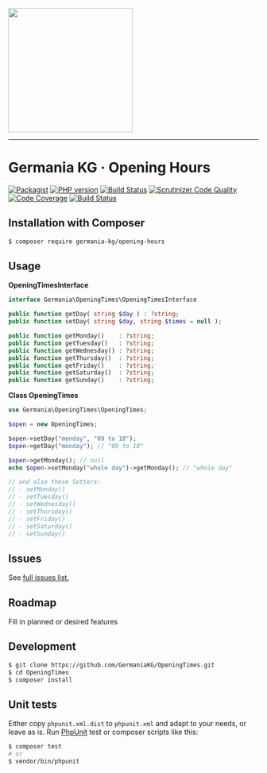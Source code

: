 <img src="https://static.germania-kg.com/logos/ga-logo-2016-web.svgz" width="250px">

------



# Germania KG · Opening Hours

[![Packagist](https://img.shields.io/packagist/v/germania-kg/openingtimes.svg?style=flat)](https://packagist.org/packages/germania-kg/openingtimes)
[![PHP version](https://img.shields.io/packagist/php-v/germania-kg/openingtimes.svg)](https://packagist.org/packages/germania-kg/openingtimes)
[![Build Status](https://img.shields.io/travis/GermaniaKG/OpeningTimes.svg?label=Travis%20CI)](https://travis-ci.org/GermaniaKG/OpeningTimes)
[![Scrutinizer Code Quality](https://scrutinizer-ci.com/g/GermaniaKG/OpeningTimes/badges/quality-score.png?b=master)](https://scrutinizer-ci.com/g/GermaniaKG/OpeningTimes/?branch=master)
[![Code Coverage](https://scrutinizer-ci.com/g/GermaniaKG/OpeningTimes/badges/coverage.png?b=master)](https://scrutinizer-ci.com/g/GermaniaKG/OpeningTimes/?branch=master)
[![Build Status](https://scrutinizer-ci.com/g/GermaniaKG/OpeningTimes/badges/build.png?b=master)](https://scrutinizer-ci.com/g/GermaniaKG/OpeningTimes/build-status/master)



## Installation with Composer

```bash
$ composer require germania-kg/opening-hours
```



## Usage

**OpeningTimesInterface**

```php
interface Germania\OpeningTimes\OpeningTimesInterface

public function getDay( string $day ) : ?string;
public function setDay( string $day, string $times = null );

public function getMonday()    : ?string;
public function getTuesday()   : ?string;
public function getWednesday() : ?string;
public function getThursday()  : ?string;
public function getFriday()    : ?string;
public function getSaturday()  : ?string;
public function getSunday()    : ?string;  
```

**Class OpeningTimes**

```php
use Germania\OpeningTimes\OpeningTimes;

$open = new OpeningTimes;

$open->setDay("monday", "09 to 18");
$open->getDay("monday"); // "09 to 18"

$open->getMonday(); // null
echo $open->setMonday("whole day")->getMonday(); // "whole day"

// and also these Setters:
// - setMonday()
// - setTuesday()
// - setWednesday()
// - setThursday()
// - setFriday()
// - setSaturday()
// - setSunday()
```



## Issues

See [full issues list.][i0]

[i0]: https://github.com/GermaniaKG/OpeningTimes/issues



## Roadmap

Fill in planned or desired features



## Development

```bash
$ git clone https://github.com/GermaniaKG/OpeningTimes.git
$ cd OpeningTimes
$ composer install
```



## Unit tests

Either copy `phpunit.xml.dist` to `phpunit.xml` and adapt to your needs, or leave as is. Run [PhpUnit](https://phpunit.de/) test or composer scripts like this:

```bash
$ composer test
# or
$ vendor/bin/phpunit
```